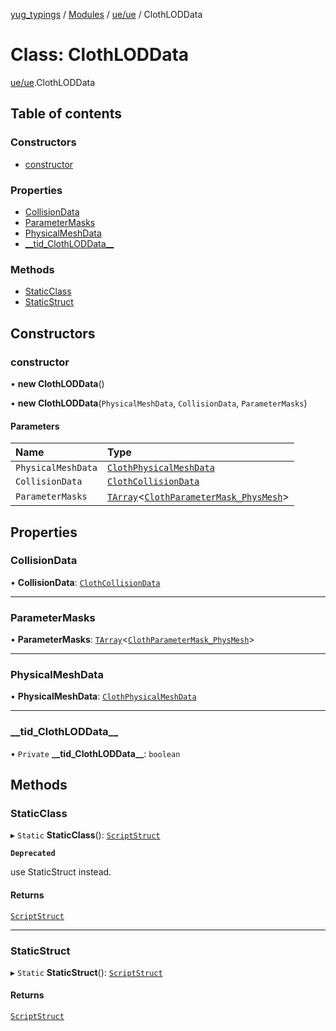 [yug_typings](../README.md) / [Modules](../modules.md) / [ue/ue](../modules/ue_ue.md) / ClothLODData

# Class: ClothLODData

[ue/ue](../modules/ue_ue.md).ClothLODData

## Table of contents

### Constructors

- [constructor](ue_ue.ClothLODData.md#constructor)

### Properties

- [CollisionData](ue_ue.ClothLODData.md#collisiondata)
- [ParameterMasks](ue_ue.ClothLODData.md#parametermasks)
- [PhysicalMeshData](ue_ue.ClothLODData.md#physicalmeshdata)
- [\_\_tid\_ClothLODData\_\_](ue_ue.ClothLODData.md#__tid_clothloddata__)

### Methods

- [StaticClass](ue_ue.ClothLODData.md#staticclass)
- [StaticStruct](ue_ue.ClothLODData.md#staticstruct)

## Constructors

### constructor

• **new ClothLODData**()

• **new ClothLODData**(`PhysicalMeshData`, `CollisionData`, `ParameterMasks`)

#### Parameters

| Name | Type |
| :------ | :------ |
| `PhysicalMeshData` | [`ClothPhysicalMeshData`](ue_ue.ClothPhysicalMeshData.md) |
| `CollisionData` | [`ClothCollisionData`](ue_ue.ClothCollisionData.md) |
| `ParameterMasks` | [`TArray`](../interfaces/ue_puerts.TArray.md)<[`ClothParameterMask_PhysMesh`](ue_ue.ClothParameterMask_PhysMesh.md)\> |

## Properties

### CollisionData

• **CollisionData**: [`ClothCollisionData`](ue_ue.ClothCollisionData.md)

___

### ParameterMasks

• **ParameterMasks**: [`TArray`](../interfaces/ue_puerts.TArray.md)<[`ClothParameterMask_PhysMesh`](ue_ue.ClothParameterMask_PhysMesh.md)\>

___

### PhysicalMeshData

• **PhysicalMeshData**: [`ClothPhysicalMeshData`](ue_ue.ClothPhysicalMeshData.md)

___

### \_\_tid\_ClothLODData\_\_

• `Private` **\_\_tid\_ClothLODData\_\_**: `boolean`

## Methods

### StaticClass

▸ `Static` **StaticClass**(): [`ScriptStruct`](ue_ue.ScriptStruct.md)

**`Deprecated`**

use StaticStruct instead.

#### Returns

[`ScriptStruct`](ue_ue.ScriptStruct.md)

___

### StaticStruct

▸ `Static` **StaticStruct**(): [`ScriptStruct`](ue_ue.ScriptStruct.md)

#### Returns

[`ScriptStruct`](ue_ue.ScriptStruct.md)
